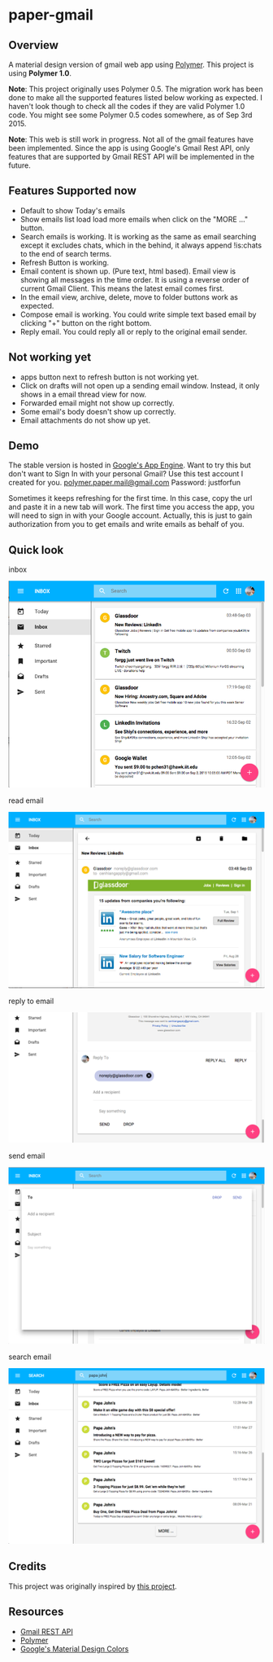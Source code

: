 # paper-gmail

## Overview
A material design version of gmail web app using [Polymer](https://www.polymer-project.org/1.0/). This project is using **Polymer 1.0**.

**Note**: This project originally uses Polymer 0.5. The migration work has been done to make all the supported features listed below working as expected. I haven't look though to check all the codes if they are valid Polymer 1.0 code. You might see some Polymer 0.5 codes somewhere, as of Sep 3rd 2015.

**Note**: This web is still work in progress. Not all of the gmail features have been implemented. Since the app is using Google's Gmail Rest API, only features that are supported by Gmail REST API will be implemented in the future. 



## Features Supported now
* Default to show Today's emails
* Show emails list load load more emails when click on the "MORE ..." button.
* Search emails is working. It is working as the same as email searching except it excludes chats, which in the behind, it always append !is:chats to the end of search terms.
* Refresh Button is working.
* Email content is shown up. (Pure text, html based). Email view is showing all messages in the time order. It is using a reverse order of current Gmail Client. This means the latest email comes first.
* In the email view, archive, delete, move to folder buttons work as expected.
* Compose email is working. You could write simple text based email by clicking "+" button on the right bottom.
* Reply email. You could reply all or reply to the original email sender.

## Not working yet
* apps button next to refresh button is not working yet.
* Click on drafts will not open up a sending email window. Instead, it only shows in a email thread view for now.
* Forwarded email might not show up correctly.
* Some email's body doesn't show up correctly.
* Email attachments do not show up yet.

## Demo
The stable version is hosted in [Google's App Engine](https://gmail-polymer.appspot.com/).
Want to try this but don't want to Sign In with your personal Gmail?
Use this test account I created for you.
polymer.paper.mail@gmail.com
Password: justforfun

Sometimes it keeps refreshing for the first time. In this case, copy the url and paste it in a new tab will work.
The first time you access the app, you will need to sign in with your Google account. Actually, this is just to gain authorization from you to get emails and write emails as behalf of you.

## Quick look 
inbox

![inbox](https://raw.githubusercontent.com/cheonhyangzhang/paper-gmail/master/demo/inbox.png)

read email

![viewEmail](https://raw.githubusercontent.com/cheonhyangzhang/paper-gmail/master/demo/viewEmail.png)

reply to email

![replyEmail](https://raw.githubusercontent.com/cheonhyangzhang/paper-gmail/master/demo/replyEmail.png)

send email

![sendEmail](https://raw.githubusercontent.com/cheonhyangzhang/paper-gmail/master/demo/sendEmail.png)

search email

![search](https://raw.githubusercontent.com/cheonhyangzhang/paper-gmail/master/demo/search.png)

## Credits
This project was originally inspired by [this project](https://github.com/ebidel/polymer-gmail).


## Resources 
* [Gmail REST API](https://developers.google.com/gmail/api/)
* [Polymer](https://www.polymer-project.org/1.0//)
* [Google's Material Design Colors](http://www.google.com/design/spec/style/color.html)

